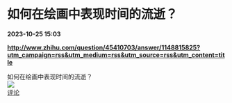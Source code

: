 # 如何在绘画中表现时间的流逝？

**2023-10-25 15:03**

**http://www.zhihu.com/question/45410703/answer/1148815825?utm_campaign=rss&utm_medium=rss&utm_source=rss&utm_content=title**

如何在绘画中表现时间的流逝？  
![](https://img3.chouti.com/CHOUTI_231025_6874323C298846BBA107E184AA28BB68.jpg)  
[评论](https://m.chouti.com/link/40400063)